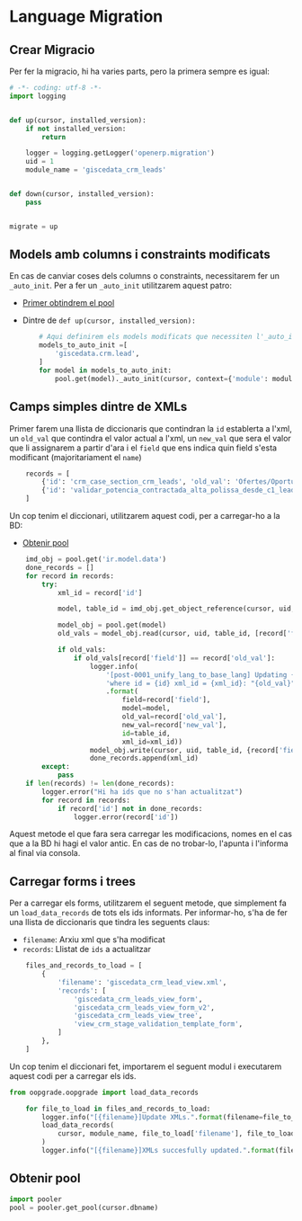 # Language Migration

## Crear Migracio

Per fer la migracio, hi ha varies parts, pero la primera sempre es igual:

```python
# -*- coding: utf-8 -*-
import logging


def up(cursor, installed_version):
    if not installed_version:
        return

    logger = logging.getLogger('openerp.migration')
    uid = 1
    module_name = 'giscedata_crm_leads'


def down(cursor, installed_version):
    pass


migrate = up

```

## Models amb columns i constraints modificats

En cas de canviar coses dels columns o constraints, necessitarem fer un `_auto_init`.
Per a fer un `_auto_init` utilitzarem aquest patro:

- [Primer obtindrem el pool](#obtenir-pool)

- Dintre de `def up(cursor, installed_version):`

    ```python
        # Aqui definirem els models modificats que necessiten l'_auto_init
        models_to_auto_init =[
            'giscedata.crm.lead',
        ]
        for model in models_to_auto_init:
            pool.get(model)._auto_init(cursor, context={'module': module_name})
    ```

## Camps simples dintre de XMLs

Primer farem una llista de diccionaris que contindran la `id` establerta a l'xml, un `old_val` que contindra el valor actual a l'xml, un `new_val` que sera el valor que li assignarem a partir d'ara i el `field` que ens indica quin field s'esta modificant (majoritariament el `name`)

```python
    records = [
        {'id': 'crm_case_section_crm_leads', 'old_val': 'Ofertes/Oportunitats', 'new_val': 'Ofertas/Oportunidades', 'field': 'name'},
        {'id': 'validar_potencia_contractada_alta_polissa_desde_c1_lead', 'old_val': 'Validar potencia contractada al crear una polissa desde un lead de tipus C1', 'new_val': 'Validar potencia contratada al crear una póliza desde un lead de tipo C1', 'field': 'description'},
    ]
```

Un cop tenim el diccionari, utilitzarem aquest codi, per a carregar-ho a la BD:

- [Obtenir pool](#obtenir-pool)

```python
    imd_obj = pool.get('ir.model.data')
    done_records = []
    for record in records:
        try:
            xml_id = record['id']

            model, table_id = imd_obj.get_object_reference(cursor, uid, module_name, xml_id)

            model_obj = pool.get(model)
            old_vals = model_obj.read(cursor, uid, table_id, [record['field']])

            if old_vals:
                if old_vals[record['field']] == record['old_val']:
                    logger.info(
                        '[post-0001_unify_lang_to_base_lang] Updating {field} on {model} '
                        'where id = {id} xml_id = {xml_id}: "{old_val}" -> "{new_val}"'
                        .format(
                            field=record['field'],
                            model=model,
                            old_val=record['old_val'],
                            new_val=record['new_val'],
                            id=table_id,
                            xml_id=xml_id))
                    model_obj.write(cursor, uid, table_id, {record['field']: record['new_val']})
                    done_records.append(xml_id)
        except:
            pass
    if len(records) != len(done_records):
        logger.error("Hi ha ids que no s'han actualitzat")
        for record in records:
            if record['id'] not in done_records:
                logger.error(record['id'])
```

Aquest metode el que fara sera carregar les modificacions, nomes en el cas que a la BD hi hagi el valor antic. En cas de no trobar-lo, l'apunta i l'informa al final via consola.

## Carregar forms i trees

Per a carregar els forms, utilitzarem el seguent metode, que simplement fa un `load_data_records` de tots els ids informats. Per informar-ho, s'ha de fer una llista de diccionaris que tindra les seguents claus:

- `filename`: Arxiu xml que s'ha modificat
- `records`: Llistat de `ids` a actualitzar

```python
    files_and_records_to_load = [
        {
            'filename': 'giscedata_crm_lead_view.xml',
            'records': [
                'giscedata_crm_leads_view_form',
                'giscedata_crm_leads_view_form_v2',
                'giscedata_crm_leads_view_tree',
                'view_crm_stage_validation_template_form',
            ]
        },
    ]
```

Un cop tenim el diccionari fet, importarem el seguent modul i executarem aquest codi per a carregar els ids.

```python
from oopgrade.oopgrade import load_data_records
```

```python
    for file_to_load in files_and_records_to_load:
        logger.info("[{filename}]Update XMLs.".format(filename=file_to_load['filename']))
        load_data_records(
            cursor, module_name, file_to_load['filename'], file_to_load['records'], mode="update"
        )
        logger.info("[{filename}]XMLs succesfully updated.".format(filename=file_to_load['filename']))
```

## Obtenir pool

```python
import pooler
pool = pooler.get_pool(cursor.dbname)
```
